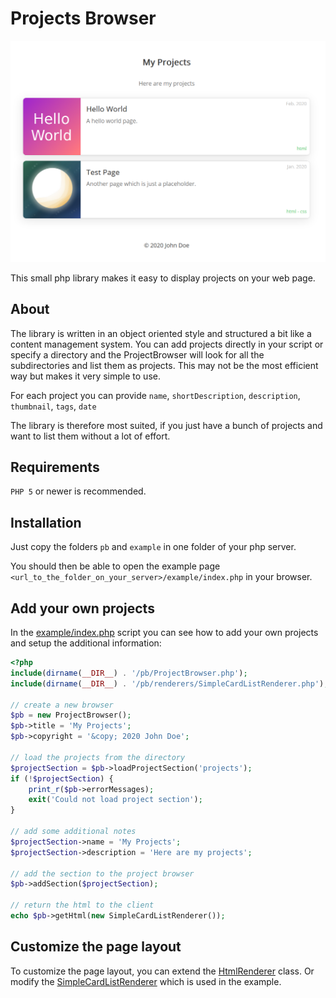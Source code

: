 # Projects Browser
![page example iamge](_images/page_example.png)

This small php library makes it easy to display projects on your web page.

## About
The library is written in an object oriented style and structured a bit like a content management system.
You can add projects directly in your script or specify a directory and the ProjectBrowser will look for all the subdirectories and list them as projects. This may not be the most efficient way but makes it very simple to use.

For each project you can provide `name`, `shortDescription`, `description`, `thumbnail`, `tags`, `date`

The library is therefore most suited, if you just have a bunch of projects and want to list them without a lot of effort.

## Requirements
`PHP 5` or newer is recommended.

## Installation
Just copy the folders `pb` and `example` in one folder of your php server.

You should then be able to open the example page `<url_to_the_folder_on_your_server>/example/index.php` in your browser.

## Add your own projects
In the [example/index.php](example/index.php) script you can see how to add your own projects and setup the additional information:
```php
<?php
include(dirname(__DIR__) . '/pb/ProjectBrowser.php');
include(dirname(__DIR__) . '/pb/renderers/SimpleCardListRenderer.php');

// create a new browser
$pb = new ProjectBrowser();
$pb->title = 'My Projects';
$pb->copyright = '&copy; 2020 John Doe';

// load the projects from the directory
$projectSection = $pb->loadProjectSection('projects');
if (!$projectSection) {
    print_r($pb->errorMessages);
    exit('Could not load project section');
}

// add some additional notes
$projectSection->name = 'My Projects';
$projectSection->description = 'Here are my projects';

// add the section to the project browser
$pb->addSection($projectSection);

// return the html to the client
echo $pb->getHtml(new SimpleCardListRenderer());
```

## Customize the page layout
To customize the page layout, you can extend the [HtmlRenderer](pb/HtmlRenderer.php) class. Or modify the [SimpleCardListRenderer](pb/renderers/SimpleCardListRenderer.php) which is used in the example.
